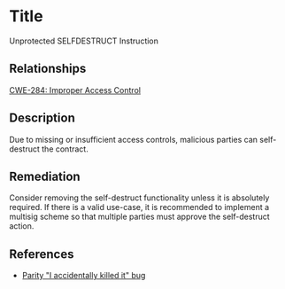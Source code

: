 # Title 
Unprotected SELFDESTRUCT Instruction

## Relationships
[CWE-284: Improper Access Control](https://cwe.mitre.org/data/definitions/284.html)

## Description 

Due to missing or insufficient access controls, malicious parties can self-destruct the contract.

## Remediation

Consider removing the self-destruct functionality unless it is absolutely required. If there is a valid use-case, it is recommended to implement a multisig scheme so that multiple parties must approve the self-destruct action.

## References 
- [Parity "I accidentally killed it" bug](https://www.parity.io/a-postmortem-on-the-parity-multi-sig-library-self-destruct/)
